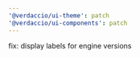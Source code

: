 ```yaml
---
'@verdaccio/ui-theme': patch
'@verdaccio/ui-components': patch
---
```


fix: display labels for engine versions
